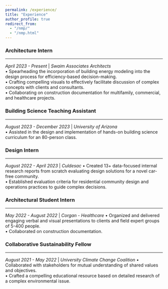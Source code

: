 ```yaml
---
permalink: /experience/
title: "Experience"
author_profile: true
redirect_from: 
  - "/nmp/"
  - "/nmp.html"
---
```


### Architecture Intern
***
*April 2023 - Present* | *Swaim Associates Architects*
<br/>
• Spearheading the incorporation of building energy modeling into the design process for efficiency-based decision-making.
<br/>
• Crafting compelling visuals to effectively facilitate discussion of complex concepts with clients and consultants.
<br/>
• Collaborating on construction documentation for multifamily, commercial, and healthcare projects.

### Building Science Teaching Assistant
***
*August 2023 - December 2023* | *University of Arizona*
<br/>
• Assisted in the design and implementation of hands-on building science curriculum for an 80-person class.

### Design Intern
***
*August 2022 - April 2023* | *Culdesac*
• Created 13+ data-focused internal research reports from scratch evaluating design solutions for a novel car-free community.
<br/>
• Established evaluation criteria for residential community design and operations practices to guide complex decisions.

### Architectural Student Intern
***
*May 2022 - August 2022* | *Corgan - Healthcare*
• Organized and delivered engaging verbal and visual presentations to clients and field expert groups of 5-400 people.
<br/>
• Collaborated on construction documentation.

### Collaborative Sustainability Fellow
***
*August 2021 - May 2022* | *University Climate Change Coalition*
• Collaborated with stakeholders for mutual understanding of shared values and objectives. 
<br/>
• Crafted a compelling educational resource based on detailed research of a complex environmental issue.
